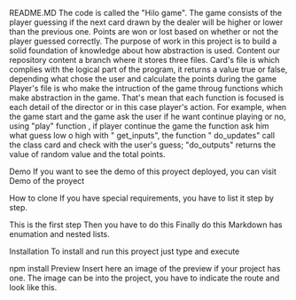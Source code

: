 README.MD
The code is called the "Hilo game". The game consists of the player guessing if the next card drawn by the dealer will be higher or lower than the previous one. Points are won or lost based on whether or not the player guessed correctly. The purpose of work in this project is to build a solid foundation of knowledge about how abstraction is used.
Content
our repository content a branch where it stores three files. 
Card's file is which complies with the logical part of the program, it returns a value true or false, depending what chose the user and calculate the points during the game  
Player's file is who make the intruction of the game throug functions which make abstraction in the game. That's mean that each function is focused is each detail of the director or in this case player's action. For example, when the game start and the game ask the user if he want continue playing or no, using "play" function , if player continue the game the function ask him what guess low o high with " get_inputs", the function " do_updates" call the class card and check with the user's guess; "do_outputs" returns the value of random value and the total points.

Demo
If you want to see the demo of this proyect deployed, you can visit Demo of the proyect

How to clone
If you have special requirements, you have to list it step by step.

This is the first step
Then you have to do this
Finally do this
Markdown has enumation and nested lists.

Installation
To install and run this proyect just type and execute

npm install
Preview
Insert here an image of the preview if your project has one. The image can be into the project, you have to indicate the route and look like this.

